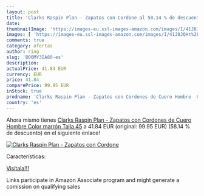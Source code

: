 ```yaml
---
layout: post
title: 'Clarks Raspin Plan - Zapatos con Cordone al 58.14 % de descuento'
date: 
thumbnailImage: 'https://images-eu.ssl-images-amazon.com/images/I/41J8JQHt%2BFL._SL200_.jpg'
images: [ 'https://images-eu.ssl-images-amazon.com/images/I/41J8JQHt%2BFL._SL200_.jpg' ]
comments: true
category: ofertas
author: ring
slug: 'B00MY3IA80-es'
description:
actualPrice: 41.84 EUR
currency: EUR
price: 41.84
comparePrice: 99.95 EUR
inStock: true
prodname: 'Clarks Raspin Plan - Zapatos con Cordones de Cuero Hombre  Color marrón  Talla 45'
country: 'es'
---
```


Ahora mismo tienes [Clarks Raspin Plan - Zapatos con Cordones de Cuero Hombre  Color marrón  Talla 45](https://www.amazon.es/dp/B00MY3IA80/?tag=tolees-21) a 41.84 EUR (original: 99.95 EUR) (58.14 %  de descuento) en el siguiente enlace!

[![Clarks Raspin Plan - Zapatos con Cordone](https://images-eu.ssl-images-amazon.com/images/I/41J8JQHt%2BFL._SL200_.jpg)](https://www.amazon.es/dp/B00MY3IA80/?tag=tolees-21)

Características:


[Visítala!!!](https://www.amazon.es/dp/B00MY3IA80/?tag=tolees-21)

Links participate in Amazon Associate program and might generate a comission on qualifying sales
